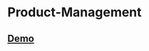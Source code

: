 # Product-Management

## <p><a href="https://ahmed-elbltagy.github.io/Product-Management/">Demo</a></p>
